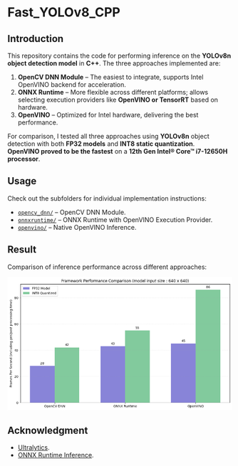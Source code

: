 # Fast_YOLOv8_CPP

## Introduction  
This repository contains the code for performing inference on the **YOLOv8n object detection model** in **C++**. The three approaches implemented are:  

1. **OpenCV DNN Module** – The easiest to integrate, supports Intel OpenVINO backend for acceleration.  
2. **ONNX Runtime** – More flexible across different platforms; allows selecting execution providers like **OpenVINO or TensorRT** based on hardware.  
3. **OpenVINO** – Optimized for Intel hardware, delivering the best performance.  

For comparison, I tested all three approaches using **YOLOv8n** object detection with both **FP32 models** and **INT8 static quantization**.  
**OpenVINO proved to be the fastest** on a **12th Gen Intel® Core™ i7-12650H processor**.  

## Usage  
Check out the subfolders for individual implementation instructions:  

- [`opencv_dnn/`](opencv_dnn/) – OpenCV DNN Module.  
- [`onnxruntime/`](onnxruntime/) – ONNX Runtime with OpenVINO Execution Provider.  
- [`openvino/`](openvino/) – Native OpenVINO Inference.  

## Result  
Comparison of inference performance across different approaches:  

![Inference Performance](performance_bar_graph.png)  

## Acknowledgment  
- [Ultralytics](https://github.com/ultralytics/ultralytics).  
- [ONNX Runtime Inference](https://github.com/leimao/ONNX-Runtime-Inference).  
